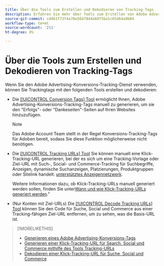 ```yaml
---
title: Über die Tools zum Erstellen und Dekodieren von Tracking-Tags
description: Erfahren Sie mehr über Tools zum Erstellen von Adobe Advertising-Konversions-Tracking-Tags und Such-, Social- und Commerce-Klick-Tracking-Tags sowie zur Dekodierung vorhandener Klick-Tracking-Tags.
source-git-commit: cd461f73f4a70a5647844a6075ba1c65d64a9b04
workflow-type: tm+mt
source-wordcount: '211'
ht-degree: 0%

---
```


# Über die Tools zum Erstellen und Dekodieren von Tracking-Tags

Wenn Sie den Adobe Advertising-Konversions-Tracking-Dienst verwenden, können Sie Trackingtags mit den folgenden Tools erstellen und dekodieren:

* Die [[!UICONTROL Conversion Tags] Tool](conversion-tag-generate.md) ermöglicht Ihnen, Adobe Advertising-Konversions-Tracking-Tags manuell zu generieren, um sie den &quot;Erfolgs&quot;- oder &quot;Dankeseiten&quot;-Seiten auf Ihren Websites hinzuzufügen.

   >[!NOTE]
   >
   >Das Adobe Account Team stellt in der Regel Konversions-Tracking-Tags für Adoben bereit, sodass Sie diese Funktion möglicherweise nicht benötigen.

* Die [[!UICONTROL Tracking URLs] Tool](click-tracking-url-generate.md) Sie können manuell eine Klick-Tracking-URL generieren, bei der es sich um eine Tracking-Vorlage oder Ziel-URL mit Such-, Social- und Commerce-Tracking für Suchbegriffe, Anzeigen, dynamische Suchanzeigen, Platzierungen, Produktgruppen oder Sitelink handelt. [unterstütztes Anzeigennetzwerk](/help/search-social-commerce/introduction/supported-inventory.md).

   Weitere Informationen dazu, ob Klick-Tracking-URLs manuell generiert werden sollen, finden Sie unter[Wann und wie Klick-Tracking-URLs generiert werden](/help/search-social-commerce/tracking/click-tracking-ways-to-generate.md).&quot;

* (Nur Konten mit Ziel-URLs) Die [[!UICONTROL Decode Tracking URLs] Tool](click-tracking-url-decode.md) können Sie den Code für Suche, Social und Commerce aus einer Tracking-fähigen Ziel-URL entfernen, um zu sehen, was die Basis-URL ist.

>[!MORELIKETHIS]
>
>* [Generieren eines Adobe Advertising-Konversions-Tags](conversion-tag-generate.md)
>* [Generieren einer Klick-Tracking-URL für Search, Social und Commerce mithilfe des Tools Tracking-URLs](click-tracking-url-generate.md)
>* [Dekodieren einer Klick-Tracking-URL für Suche, Social und Commerce](click-tracking-url-decode.md)

